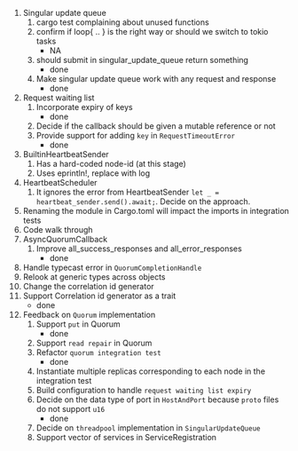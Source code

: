 1. Singular update queue
   1. cargo test complaining about unused functions
   2. confirm if loop{ .. } is the right way or should we switch to tokio tasks
      - NA
   3. should submit in singular_update_queue return something
      - done
   4. Make singular update queue work with any request and response
      - done
2. Request waiting list
   1. Incorporate expiry of keys
      - done
   2. Decide if the callback should be given a mutable reference or not
   3. Provide support for adding `key` in `RequestTimeoutError`
      - done
3. BuiltinHeartbeatSender
   1. Has a hard-coded node-id (at this stage)
   2. Uses eprintln!, replace with log
4. HeartbeatScheduler
   1. It ignores the error from HeartbeatSender `let _ = heartbeat_sender.send().await;`. Decide on the approach.
5. Renaming the module in Cargo.toml will impact the imports in integration tests
6. Code walk through
7. AsyncQuorumCallback
   1. Improve all_success_responses and all_error_responses
      - done
8. Handle typecast error in `QuorumCompletionHandle`
9. Relook at generic types across objects
10. Change the correlation id generator
11. Support Correlation id generator as a trait
      - done
12. Feedback on `Quorum` implementation
    1. Support `put` in Quorum
       - done
    2. Support `read repair` in Quorum
    3. Refactor `quorum integration test`
       - done
    4. Instantiate multiple replicas corresponding to each node in the integration test 
    5. Build configuration to handle `request waiting list expiry`
    6. Decide on the data type of port in `HostAndPort` because `proto` files do not support `u16`
       - done 
    8. Decide on `threadpool` implementation in `SingularUpdateQueue`
    9. Support vector of services in ServiceRegistration